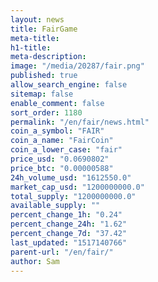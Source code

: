 ```yaml
---
layout: news
title: FairGame
meta-title: 
h1-title: 
meta-description: 
image: "/media/20287/fair.png"
published: true
allow_search_engine: false
sitemap: false
enable_comment: false
sort_order: 1180
permalink: "/en/fair/news.html"
coin_a_symbol: "FAIR"
coin_a_name: "FairCoin"
coin_a_lower_case: "fair"
price_usd: "0.0690802"
price_btc: "0.00000588"
24h_volume_usd: "1612550.0"
market_cap_usd: "1200000000.0"
total_supply: "1200000000.0"
available_supply: ""
percent_change_1h: "0.24"
percent_change_24h: "1.62"
percent_change_7d: "37.42"
last_updated: "1517140766"
parent-url: "/en/fair/"
author: Sam
---
```


